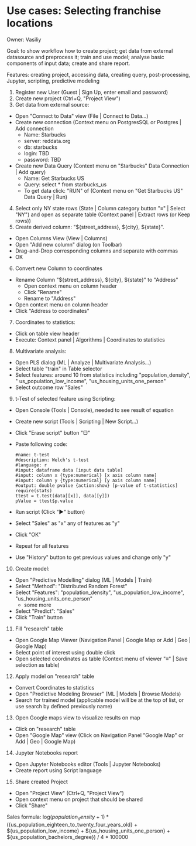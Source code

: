 <!-- TITLE: Use Cases: Selecting franchise locations -->
<!-- SUBTITLE: -->

# Use cases: Selecting franchise locations

Owner: Vasiliy

Goal: to show workflow how to create project; get data from external datasource and preprocess it; train and use model;
analyse basic components of input data; create and share report.

Features: creating project, accessing data, creating query, post-processing, Jupyter, scripting, predictive modeling

1. Register new User (Guest | Sign Up, enter email and password)
2. Create new project (Ctrl+Q, "Project View")
3. Get data from external source:

* Open "Connect to Data" view (File | Connect to Data...)
* Create new connection (Context menu on PostgresSQL or Postgres | Add connection
    * Name: Starbucks
    * server: reddata.org
    * db: starbucks
    * login: TBD
    * password: TBD
* Create new Data Query (Context menu on "Starbucks" Data Connection | Add query)
    * Name: Get Starbucks US
    * Query: select * from starbucks_us
    * To get data click: "RUN" of (Context menu on "Get Starbucks US" Data Query | Run)

4. Select only NY state rows (State | Column category button "≡" | Select "NY") and open as separate table
   (Context panel | Extract rows (or Keep rows))
5. Create derived column: "${street_address}, ${city}, ${state}".

* Open Columns View (View | Columns)
* Open "Add new column" dialog (on Toolbar)
* Drag-and-Drop corresponding columns and separate with commas
* OK

6. Convert new Column to coordinates

* Rename Column "${street_address}, ${city}, ${state}" to "Address"
    * Open context menu on column header
    * Click "Rename"
    * Rename to "Address"
* Open context menu on column header
* Click "Address to coordinates"

7. Coordinates to statistics:

* Click on table view header
* Execute: Context panel | Algorithms | Coordinates to statistics

8. Multivariate analysis:

* Open PLS dialog (ML | Analyze | Multivariate Analysis...)
* Select table "train" in Table selector
* Select features: around 10 from statistics including "population_density", "
  us_population_low_income", "us_housing_units_one_person"
* Select outcome row "Sales"

9. t-Test of selected feature using Scripting:

* Open Console (Tools | Console), needed to see result of equation
* Create new script (Tools | Scripting | New Script...)
* Click "Erase script" button "⬒"
* Paste following code:

  ```
  #name: t-test
  #description: Welch's t-test
  #language: r
  #input: dataframe data [input data table]
  #input: column x {type:numerical} [x axis column name]
  #input: column y {type:numerical} [y axis column name]
  #output: double pvalue {action:show} [p-value of t-statistics]
  require(stats)
  ttest = t.test(data[[x]], data[[y]])
  pValue = ttest$p.value
  ```

* Run script (Click "▶" button)
* Select "Sales" as "x" any of features as "y"
* Click "OK"
* Repeat for all features
* Use "History" button to get previous values and change only "y"

10. Create model:

* Open "Predictive Modelling" dialog (ML | Models | Train)
* Select "Method": "Distributed Random Forest"
* Select "Features": "population_density", "us_population_low_income", "us_housing_units_one_person"
    + some more
* Select "Predict": "Sales"
* Click "Train" button

11. Fill "research" table

* Open Google Map Viewer (Navigation Panel | Google Map or Add | Geo | Google Map)
* Select point of interest using double click
* Open selected coordinates as table (Context menu of viewer "≡" | Save selection as table)

12. Apply model on "research" table

* Convert Coordinates to statistics
* Open "Predictive Modeling Browser" (ML | Models | Browse Models)
* Search for trained model (applicable model will be at the top of list, or use search by defined previously name)

13. Open Google maps view to visualize results on map

* Click on "research" table
* Open "Google Map" view (Click on Navigation Panel "Google Map" or Add | Geo | Google Map)

14. Jupyter Notebooks report

* Open Jupyter Notebooks editor (Tools | Jupyter Notebooks)
* Create report using Script language

15. Share created Project

* Open "Project View" (Ctrl+Q, "Project View")
* Open context menu on project that should be shared
* Click "Share"

Sales formula:
log(${population_density} + 1) * (${us_population_eighteen_to_twenty_four_years_old} + ${us_population_low_income} +
${us_housing_units_one_person} + ${us_population_bachelors_degree}) / 4 * 100000
